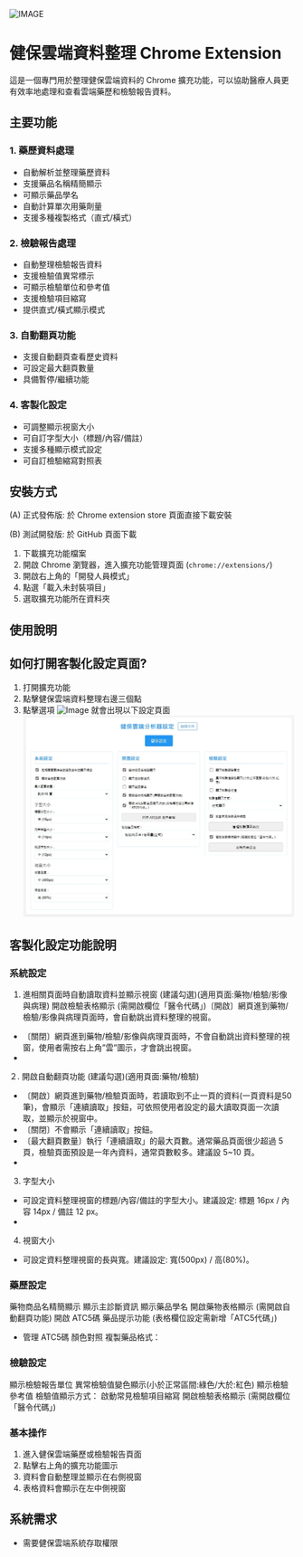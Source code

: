 
![IMAGE](https://github.com/leescot/NHITW_cloud_analyzer/blob/main/icon128.png)
# 健保雲端資料整理 Chrome Extension

這是一個專門用於整理健保雲端資料的 Chrome 擴充功能，可以協助醫療人員更有效率地處理和查看雲端藥歷和檢驗報告資料。

## 主要功能

### 1. 藥歷資料處理
- 自動解析並整理藥歷資料
- 支援藥品名稱精簡顯示
- 可顯示藥品學名
- 自動計算單次用藥劑量
- 支援多種複製格式（直式/橫式）

### 2. 檢驗報告處理
- 自動整理檢驗報告資料
- 支援檢驗值異常標示
- 可顯示檢驗單位和參考值
- 支援檢驗項目縮寫
- 提供直式/橫式顯示模式

### 3. 自動翻頁功能
- 支援自動翻頁查看歷史資料
- 可設定最大翻頁數量
- 具備暫停/繼續功能

### 4. 客製化設定
- 可調整顯示視窗大小
- 可自訂字型大小（標題/內容/備註）
- 支援多種顯示模式設定
- 可自訂檢驗縮寫對照表

## 安裝方式
(A) 正式發佈版: 於 Chrome extension store 頁面直接下載安裝

(B) 測試開發版: 於 GitHub 頁面下載
1. 下載擴充功能檔案
2. 開啟 Chrome 瀏覽器，進入擴充功能管理頁面 (`chrome://extensions/`)
3. 開啟右上角的「開發人員模式」
4. 點選「載入未封裝項目」
5. 選取擴充功能所在資料夾

## 使用說明
## 如何打開客製化設定頁面?
1. 打開擴充功能
2. 點擊健保雲端資料整理右邊三個點
3. 點擊選項
![Image](https://github.com/user-attachments/assets/23f8c5cf-92e0-44a1-8cee-ac2eae2792ae)
就會出現以下設定頁面
![Image](https://github.com/leescot/img/blob/main/NHI_analyzer_setting_01.png.jpg)

## 客製化設定功能說明
### 系統設定
1. 進相關頁面時自動讀取資料並顯示視窗 (建議勾選)(適用頁面:藥物/檢驗/影像與病理)
開啟檢驗表格顯示 (需開啟欄位「醫令代碼」)〔開啟〕網頁進到藥物/檢驗/影像與病理頁面時，會自動跳出資料整理的視窗。
- 〔關閉〕網頁進到藥物/檢驗/影像與病理頁面時，不會自動跳出資料整理的視窗，使用者需按右上角”雲”圖示，才會跳出視窗。
- 
２. 開啟自動翻頁功能 (建議勾選)(適用頁面:藥物/檢驗)
- 〔開啟〕網頁進到藥物/檢驗頁面時，若讀取到不止一頁的資料(一頁資料是50筆)，會顯示「連續讀取」按鈕，可依照使用者設定的最大讀取頁面一次讀取，並顯示於視窗中。
- 〔關閉〕不會顯示「連續讀取」按鈕。
- 〔最大翻頁數量〕執行「連續讀取」的最大頁數。通常藥品頁面很少超過 5 頁，檢驗頁面預設是一年內資料，通常頁數較多。建議設 5~10 頁。
- 
3. 字型大小
- 可設定資料整理視窗的標題/內容/備註的字型大小。建議設定: 標題 16px / 內容 14px / 備註 12 px。
- 
4. 視窗大小
- 可設定資料整理視窗的長與寬。建議設定: 寬(500px) / 高(80%)。

### 藥歷設定
藥物商品名精簡顯示
顯示主診斷資訊
顯示藥品學名
開啟藥物表格顯示 (需開啟自動翻頁功能)
開啟 ATC5碼 藥品提示功能 (表格欄位設定需新增「ATC5代碼」)
- 管理 ATC5碼 顏色對照
複製藥品格式：

### 檢驗設定
顯示檢驗報告單位
異常檢驗值變色顯示(小於正常區間:綠色/大於:紅色)
顯示檢驗參考值
檢驗值顯示方式：
啟動常見檢驗項目縮寫
開啟檢驗表格顯示 (需開啟欄位「醫令代碼」)

### 基本操作
1. 進入健保雲端藥歷或檢驗報告頁面
2. 點擊右上角的擴充功能圖示
3. 資料會自動整理並顯示在右側視窗
4. 表格資料會顯示在左中側視窗

## 系統需求
- 需要健保雲端系統存取權限


